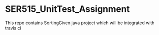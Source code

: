 # SER515_UnitTest_Assignment
This repo contains SortingGiven java project which will be integrated with travis ci
